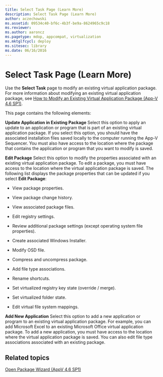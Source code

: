 ```yaml
---
title: Select Task Page (Learn More)
description: Select Task Page (Learn More)
author: aczechowski
ms.assetid: 09534c40-bf6c-4b3f-be9a-8624965c9c18
ms.reviewer:
ms.author: aaroncz
ms.pagetype: mdop, appcompat, virtualization
ms.mktglfcycl: deploy
ms.sitesec: library
ms.date: 06/16/2016
---
```



# Select Task Page (Learn More)


Use the **Select Task** page to modify an existing virtual application package. For more information about modifying an existing virtual application package, see [How to Modify an Existing Virtual Application Package (App-V 4.6 SP1)](how-to-modify-an-existing-virtual-application-package--app-v-46-sp1-.md).

This page contains the following elements:

<a href="" id="update-application-in-existing-package"></a>**Update Application in Existing Package**
Select this option to apply an update to an application or program that is part of an existing virtual application package. If you select this option, you should have the associated installation files saved locally to the computer running the App-V Sequencer. You must also have access to the location where the package that contains the application or program that you want to modify is saved.

<a href="" id="edit-package"></a>**Edit Package**
Select this option to modify the properties associated with an existing virtual application package. To edit a package, you must have access to the location where the virtual application package is saved. The following list displays the package properties that can be updated if you select **Edit Package**:

-   View package properties.

-   View package change history.

-   View associated package files.

-   Edit registry settings.

-   Review additional package settings (except operating system file properties).

-   Create associated Windows Installer.

-   Modify OSD file.

-   Compress and uncompress package.

-   Add file type associations.

-   Rename shortcuts.

-   Set virtualized registry key state (override / merge).

-   Set virtualized folder state.

-   Edit virtual file system mappings.

<a href="" id="add-new-application"></a>**Add New Application**
Select this option to add a new application or program to an existing virtual application package. For example, you can add Microsoft Excel to an existing Microsoft Office virtual application package. To add a new application, you must have access to the location where the virtual application package is saved. You can also edit file type associations associated with an existing package.

## Related topics


[Open Package Wizard (AppV 4.6 SP1)](open-package-wizard---appv-46-sp1-.md)

 

 





